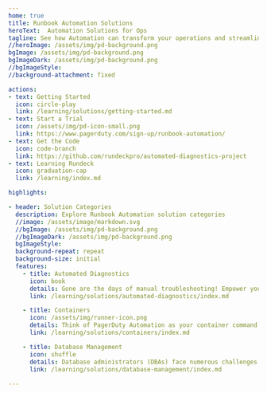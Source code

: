 ```yaml
---
home: true
title: Runbook Automation Solutions
heroText:  Automation Solutions for Ops
tagline: See how Automation can transform your operations and streamline processes.
//heroImage: /assets/img/pd-background.png
bgImage: /assets/img/pd-background.png
bgImageDark: /assets/img/pd-background.png
//bgImageStyle:
//background-attachment: fixed

actions:
- text: Getting Started
  icon: circle-play
  link: /learning/solutions/getting-started.md
- text: Start a Trial
  icon: /assets/img/pd-icon-small.png
  link: https://www.pagerduty.com/sign-up/runbook-automation/
- text: Get the Code
  icon: code-branch
  link: https://github.com/rundeckpro/automated-diagnostics-project
- text: Learning Rundeck
  icon: graduation-cap
  link: /learning/index.md

highlights:

- header: Solution Categories
  description: Explore Runbook Automation solution categories
  //image: /assets/image/markdown.svg
  //bgImage: /assets/img/pd-background.png
  //bgImageDark: /assets/img/pd-background.png
  bgImageStyle:
  background-repeat: repeat
  background-size: initial
  features:
    - title: Automated Diagnostics
      icon: book 
      details: Gone are the days of manual troubleshooting! Empower your teams to safely manage environments they don't own, ensuring seamless support for your infrastructure and business-critical applications. When things go sideways, use these solutions to diagnose and resolve problems before they escalate.
      link: /learning/solutions/automated-diagnostics/index.md

    - title: Containers
      icon: /assets/img/runner-icon.png
      details: Think of PagerDuty Automation as your container command center, where you can manage distributed environments at scale without the headache. Whether it’s handling container sprawl or automating response playbooks, you stay in control with real-time insights and automated resolutions—keeping everything running at peak performance.
      link: /learning/solutions/containers/index.md

    - title: Database Management
      icon: shuffle
      details: Database administrators (DBAs) face numerous challenges related to data security, maintaining high availability, and optimizing performance.  Check out how Automation can make these problems yesterday's stress.
      link: /learning/solutions/database-management/index.md
  
---
```

